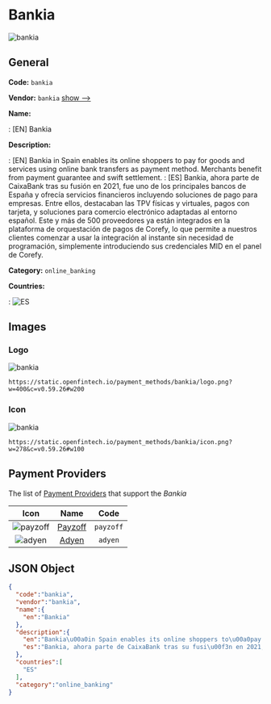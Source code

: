
# Bankia 
![bankia](https://static.openfintech.io/payment_methods/bankia/logo.png?w=400&c=v0.59.26#w200)  

## General 
**Code:** `bankia` 
 
**Vendor:** `bankia` [show -->](/vendors/bankia/) 
 
**Name:** 
 
:	[EN] Bankia 
 
**Description:** 
 
: [EN] Bankia in Spain enables its online shoppers to pay for goods and services using online bank transfers as payment method. Merchants benefit from payment guarantee and swift settlement. 
: [ES] Bankia, ahora parte de CaixaBank tras su fusión en 2021, fue uno de los principales bancos de España y ofrecía servicios financieros incluyendo soluciones de pago para empresas. Entre ellos, destacaban las TPV físicas y virtuales, pagos con tarjeta, y soluciones para comercio electrónico adaptadas al entorno español. Este y más de 500 proveedores ya están integrados en la plataforma de orquestación de pagos de Corefy, lo que permite a nuestros clientes comenzar a usar la integración al instante sin necesidad de programación, simplemente introduciendo sus credenciales MID en el panel de Corefy. 
 
**Category:** `online_banking` 
 
**Countries:** 
 
:	![ES](https://cdnjs.cloudflare.com/ajax/libs/flag-icon-css/3.3.0/flags/4x3/es.svg#w24)  

## Images 

### Logo 
![bankia](https://static.openfintech.io/payment_methods/bankia/logo.png?w=400&c=v0.59.26#w200)  

```
https://static.openfintech.io/payment_methods/bankia/logo.png?w=400&c=v0.59.26#w200
```  

### Icon 
![bankia](https://static.openfintech.io/payment_methods/bankia/icon.png?w=278&c=v0.59.26#w100)  

```
https://static.openfintech.io/payment_methods/bankia/icon.png?w=278&c=v0.59.26#w100
```  

## Payment Providers 
 
The list of [Payment Providers](/payment-providers/) that support the _Bankia_ 

|Icon|Name|Code| 
|:---:|:---:|:---:| 
|![payzoff](https://static.openfintech.io/payment_providers/payzoff/icon.png?w=278&c=v0.59.26#w100) |[Payzoff](/payment-providers/payzoff/)|`payzoff`| 
|![adyen](https://static.openfintech.io/payment_providers/adyen/icon.svg?w=278&c=v0.59.26#w100) |[Adyen](/payment-providers/adyen/)|`adyen`| 
 

## JSON Object 

```json
{
  "code":"bankia",
  "vendor":"bankia",
  "name":{
    "en":"Bankia"
  },
  "description":{
    "en":"Bankia\u00a0in Spain enables its online shoppers to\u00a0pay for goods and services using online bank transfers as payment method. Merchants benefit from payment guarantee and swift settlement.",
    "es":"Bankia, ahora parte de CaixaBank tras su fusi\u00f3n en 2021, fue uno de los principales bancos de Espa\u00f1a y ofrec\u00eda servicios financieros incluyendo soluciones de pago para empresas. Entre ellos, destacaban las TPV f\u00edsicas y virtuales, pagos con tarjeta, y soluciones para comercio electr\u00f3nico adaptadas al entorno espa\u00f1ol. Este y m\u00e1s de 500 proveedores ya est\u00e1n integrados en la plataforma de orquestaci\u00f3n de pagos de Corefy, lo que permite a nuestros clientes comenzar a usar la integraci\u00f3n al instante sin necesidad de programaci\u00f3n, simplemente introduciendo sus credenciales MID en el panel de Corefy."
  },
  "countries":[
    "ES"
  ],
  "category":"online_banking"
}
```  
